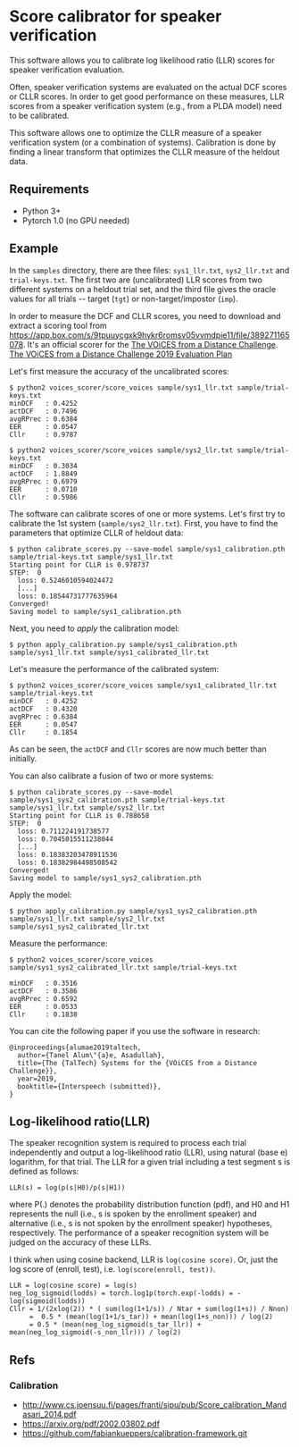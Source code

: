 # Score calibrator for speaker verification

This software allows you to calibrate log likelihood ratio (LLR) scores 
for speaker verification evaluation.

Often, speaker verification systems are evaluated on the actual DCF scores
or CLLR scores. In order to get good performance on these measures, LLR
scores from a speaker verification system (e.g., from a PLDA model) need
to be calibrated.

This software allows one to optimize the CLLR measure of a speaker 
verification system (or a combination of systems). 
Calibration is done by finding a linear transform
that optimizes the CLLR measure of the heldout data. 

## Requirements

  * Python 3+
  * Pytorch 1.0 (no GPU needed)

## Example

In the `samples`  directory, there are thee files: `sys1_llr.txt`,
`sys2_llr.txt` and `trial-keys.txt`. The first two are (uncalibrated)
LLR scores from two different systems on a heldout trial set, and the third file
gives the oracle values for all trials -- target (`tgt`) or non-target/impostor (`imp`).

In order to measure the DCF and CLLR scores, you need to download and extract a scoring tool
from https://app.box.com/s/9tpuuycgxk9hykr6romsv05vvmdpie11/file/389271165078.
It's an official scorer for the [The VOiCES from a Distance Challenge](https://voices18.github.io/Interspeech2019_SpecialSession/).
[The VOiCES from a Distance Challenge 2019 Evaluation Plan](https://arxiv.org/pdf/1902.10828.pdf)

Let's first measure the accuracy of the uncalibrated scores:

    $ python2 voices_scorer/score_voices sample/sys1_llr.txt sample/trial-keys.txt                 
    minDCF   : 0.4252
    actDCF   : 0.7496
    avgRPrec : 0.6384
    EER      : 0.0547
    Cllr     : 0.9787

    $ python2 voices_scorer/score_voices sample/sys2_llr.txt sample/trial-keys.txt                 
    minDCF   : 0.3034
    actDCF   : 1.8849
    avgRPrec : 0.6979
    EER      : 0.0710
    Cllr     : 0.5986

The software can calibrate scores of one or more systems. Let's first try
to calibrate the 1st system (`sample/sys2_llr.txt`). First, you have to find
the parameters that optimize CLLR of heldout data:

    $ python calibrate_scores.py --save-model sample/sys1_calibration.pth sample/trial-keys.txt sample/sys1_llr.txt                                                           
    Starting point for CLLR is 0.978737
    STEP:  0
      loss: 0.5246010594024472
      [...]
      loss: 0.18544731777635964
    Converged!
    Saving model to sample/sys1_calibration.pth
    
Next, you need to *apply* the calibration model:

    $ python apply_calibration.py sample/sys1_calibration.pth sample/sys1_llr.txt sample/sys1_calibrated_llr.txt
    
Let's measure the performance of the calibrated system:

    $ python2 voices_scorer/score_voices sample/sys1_calibrated_llr.txt sample/trial-keys.txt      
    minDCF   : 0.4252
    actDCF   : 0.4320
    avgRPrec : 0.6384
    EER      : 0.0547
    Cllr     : 0.1854

As can be seen, the `actDCF` and `Cllr` scores are now much better than initially.

You can also calibrate a fusion of two or more systems:

    $ python calibrate_scores.py --save-model sample/sys1_sys2_calibration.pth sample/trial-keys.txt sample/sys1_llr.txt sample/sys2_llr.txt                                 
    Starting point for CLLR is 0.788658
    STEP:  0
      loss: 0.711224191738577
      loss: 0.7045015511238044
      [...]
      loss: 0.18383203478911536
      loss: 0.18382984498508542
    Converged!
    Saving model to sample/sys1_sys2_calibration.pth

Apply the model:

    $ python apply_calibration.py sample/sys1_sys2_calibration.pth sample/sys1_llr.txt sample/sys2_llr.txt sample/sys1_sys2_calibrated_llr.txt 
    
Measure the performance:

    $ python2 voices_scorer/score_voices sample/sys1_sys2_calibrated_llr.txt sample/trial-keys.txt 
     
    minDCF   : 0.3516
    actDCF   : 0.3586
    avgRPrec : 0.6592
    EER      : 0.0533
    Cllr     : 0.1838


You can cite the following paper if you use the software in research:

    @inproceedings{alumae2019taltech,
      author={Tanel Alum\"{a}e, Asadullah},
      title={The {TalTech} Systems for the {VOiCES from a Distance Challenge}},
      year=2019,
      booktitle={Interspeech (submitted)},
    }

## Log-likelihood ratio(LLR)
The speaker recognition system is required to process each trial independently and output a log-likelihood ratio (LLR), using natural (base e) logarithm, for that trial. The LLR for a given trial including a test
segment s is defined as follows:

`LLR(s) = log(p(s|H0)/p(s|H1))` 

where P(.) denotes the probability distribution function
(pdf), and H0 and H1 represents the null (i.e., s is spoken by the
enrollment speaker) and alternative (i.e., s is not spoken by the
enrollment speaker) hypotheses, respectively. The performance
of a speaker recognition system will be judged on the accuracy
of these LLRs.

I think when using cosine backend, LLR is `log(cosine score)`. Or, just the log score of (enroll, test), i.e. `log(score(enroll, test))`. 

```
LLR = log(cosine score) = log(s)
neg_log_sigmoid(lodds) = torch.log1p(torch.exp(-lodds) = -log(sigmoid(lodds))
Cllr = 1/(2xlog(2)) * ( sum(log(1+1/s)) / Ntar + sum(log(1+s)) / Nnon)
     =  0.5 * (mean(log(1+1/s_tar)) + mean(log(1+s_non))) / log(2)
     = 0.5 * (mean(neg_log_sigmoid(s_tar_llr)) + mean(neg_log_sigmoid(-s_non_llr))) / log(2)
```
## Refs

### Calibration
* http://www.cs.joensuu.fi/pages/franti/sipu/pub/Score_calibration_Mandasari_2014.pdf
* https://arxiv.org/pdf/2002.03802.pdf
* https://github.com/fabiankueppers/calibration-framework.git
